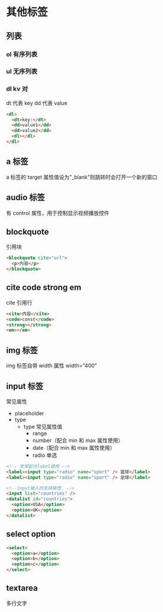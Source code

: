 # 其他标签

## 列表

### ol 有序列表

### ul 无序列表

### dl kv 对

dt 代表 key
dd 代表 value

```html
<dl>
  <dt>key:</dt>
  <dd>value1</dd>
  <dd>value2</dd>
  <dl></dl>
</dl>
```

## a 标签

a 标签的 target 属性值设为"\_blank"则跳转时会打开一个新的窗口

## audio 标签

有 control 属性，用于控制显示视频播放控件

## blockquote

引用块

```html
<blockquote cite="url">
  <p>内容</p>
</blockquote>
```

## cite code strong em

cite 引用行

```html
<cite>内容</cite>
<code>const</code>
<strong></strong>
<em></em>
```

## img 标签

img 标签自带 width 属性 width="400"

## input 标签

常见属性

- placeholder
- type
  - type 常见属性值
    - range
    - number（配合 min 和 max 属性使用）
    - date（配合 min 和 max 属性使用）
    - radio 单选

```html
<!-- 常常配合label使用 -->
<label><input type="radio" name="sport" /> 篮球</label>
<label><input type="radio" name="sport" /> 足球</label>

<!--input输入时支持联想  -->
<input list="countries" />
<datalist id="countries">
  <option>USA</option>
  <option>UK</option>
</datalist>
```

## select option

```html
<select>
  <option>a</option>
  <option>b</option>
  <option>c</option>
</select>
```

## textarea

多行文字
